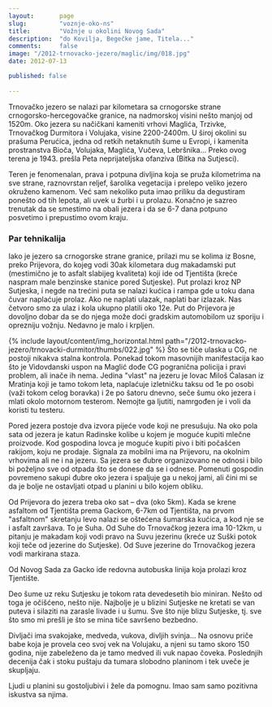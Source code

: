 ```yaml
---
layout:       page
slug:         "voznje-oko-ns"
title:        "Vožnje u okolini Novog Sada"
description:  "do Kovilja, Begečke jame, Titela..."
comments:     false
image: "/2012-trnovacko-jezero/maglic/img/018.jpg"
date: 2012-07-13

published: false
  
---
```


Trnovačko jezero se nalazi par kilometara sa crnogorske strane crnogorsko-hercegovačke granice, na nadmorskoj visini 
nešto manjoj od 1520m. Oko jezera su načičkani kameniti vrhovi Maglića, Trzivke, Trnovačkog Durmitora i Volujaka, visine 
2200-2400m. U široj okolini su prašuma Perućica, jedna od retkih netaknutih šume u Evropi, i kamenita prostranstva Bioča, 
Volujaka, Maglića, Vučeva, Lebršnika... Preko ovog terena je 1943. prešla Peta neprijateljska ofanziva (Bitka na Sutjesci).

Teren je fenomenalan, prava i potpuna divljina koja se pruža kilometrima na sve strane, raznovrstan  reljef, šarolika 
vegetacija i prelepo veliko jezero okruženo kamenom. Već sam nekoliko puta imao priliku da degustiram ponešto od tih 
lepota, ali uvek u žurbi i u prolazu. Konačno je sazreo trenutak da se smestimo na obali jezera i da se 6-7 dana 
potpuno posvetimo i prepustimo ovom kraju.

### Par tehnikalija

Iako je jezero sa crnogorske strane granice, prilazi mu se kolima iz Bosne, preko Prijevora, do kojeg vodi 30ak 
kilometara dug makadamski put (mestimično je to asfalt slabijeg kvaliteta) koji ide od Tjentišta (kreće naspram male 
benzinske stanice pored Sutjeske). Put prolazi kroz NP Sutjeska, i negde na trećini puta se nalazi kućica i rampa gde u 
toku dana čuvar naplaćuje prolaz. Ako ne naplati ulazak, naplati bar izlazak. Nas četvoro smo za ulaz i kola ukupno 
platili oko 12e. Put do Prijevora je dovoljno dobar da se do njega može doći 
gradskim automobilom uz sporiju i oprezniju vožnju. Nedavno je malo i krpljen.

{% include layout/content/img_horizontal.html path="/2012-trnovacko-jezero/trnovacki-durmitor/thumbs/022.jpg" %}
Što se tiče ulaska u CG, ne postoji nikakva stalna kontrola. Ponekad tokom masovnijih manifestacija kao što je 
Vidovdanski uspon na Maglić dođe CG pogranična policija i pravi problem, ali inače ih nema. Jedina "vlast" na jezeru je 
lovac Miloš Ćalasan iz Mratinja koji je tamo tokom leta, naplaćuje izletničku taksu od 1e po osobi (važi tokom celog 
boravka) i 2e po šatoru dnevno, seče šumu oko jezera i mlati okolo motornom testerom. Nemojte ga ljutiti, namrgođen je 
i voli da koristi tu testeru.

Pored jezera postoje dva izvora pijeće vode koji ne presušuju. Na oko pola sata od jezera je katun Radinske kolibe u kojem je moguće 
kupiti mlečne proizvode. Kod gospodina lovca je moguće kupiti pivo i biti počašćen rakijom, koju ne prodaje. Signala za 
mobilni ima na Prijevoru, na okolnim vrhovima ali ne i na jezeru. Sa jezera se đubre organizovano ne odnosi i bilo bi 
poželjno sve od otpada što se donese da se i odnese. Pomenuti gospodin povremeno sakupi đubre oko jezera i spaljuje ga 
u nekoj jami, ali čini mi se da je bolje ne ostavljati otpad u planini u bilo kojem obliku.

Od Prijevora do jezera treba oko sat – dva (oko 5km). Kada se krene asfaltom od Tjentišta prema Gackom, 6-7km od 
Tjentišta, na prvom "asfaltnom" skretanju levo nalazi se oštećena šumarska kućica, a kod nje se i asfalt završava. To je 
Suha. Od Suhe do Trnovačkog jezera ima 10-12km, u pitanju je makadam koji vodi pravo na Suvu jezerinu (kreće uz Suški 
potok koji teče od jezerine do Sutjeske). Od Suve jezerine do Trnovačkog jezera vodi markirana staza.

Od Novog Sada za Gacko ide redovna autobuska linija koja prolazi kroz Tjentište.

Deo šume uz reku Sutjesku je tokom rata devedesetih bio miniran. Nešto od toga je očišćeno, nešto nije. Najbolje je u 
blizini Sutjeske ne kretati se van puteva i silaziti na zarasle livade i u šumu. Sve što nije blizu Sutjeske, tj. sve što smo mi 
prešli je što se mina tiče savršeno bezbedno.

Divljači ima svakojake, medveda, vukova, divljih svinja... Na osnovu priče babe koja je provela ceo svoj vek na Volujaku, 
a njeni su tamo skoro 150 godina, nije zabeleženo da je tamo medved ili vuk napao čoveka. Poslednjih decenija čak i stoku 
puštaju da tumara slobodno planinom i tek uveče je skupljaju.

Ljudi u planini su gostoljubivi i žele da pomognu. Imao sam samo pozitivna iskustva sa njima.